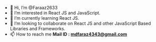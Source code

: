 - 👋 Hi, I’m @Faraaz2633
- 👀 I’m interested in React JS and JavaScript.
- 🌱 I’m currently learning React JS.
- 💞️ I’m looking to collaborate on React JS and other JavaScript Based Libraries and Frameworks.
- 📫 How to reach me <b>Mail ID : mdfaraz4343@gmail.com</b>

<!---
Faraaz2633/Faraaz2633 is a ✨ special ✨ repository because its `README.md` (this file) appears on your GitHub profile.
You can click the Preview link to take a look at your changes.
--->
